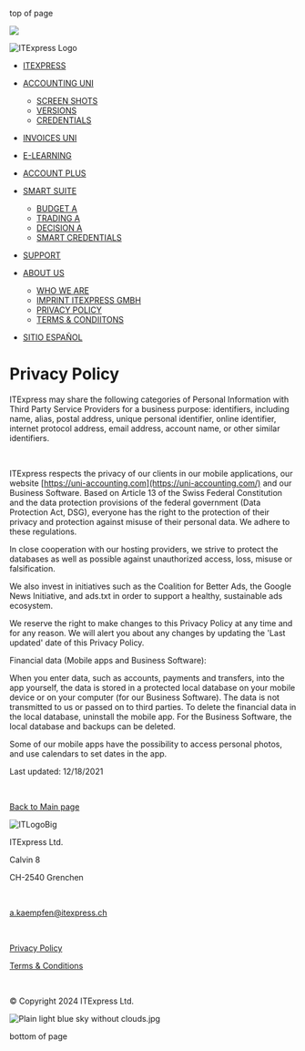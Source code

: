 top of page

![](https://static.wixstatic.com/media/e20e22_98d98ca8f53d4b58b575b7180f128c5e~mv2.jpg/v1/fill/w_288,h_216,al_c,q_80,usm_0.66_1.00_0.01,blur_2,enc_auto/e20e22_98d98ca8f53d4b58b575b7180f128c5e~mv2.jpg)

![ITExpress Logo](https://static.wixstatic.com/media/e20e22_f6a2c1236d324544a1113f8c6e8de3c9~mv2.png/v1/fill/w_172,h_69,al_c,q_85,usm_0.66_1.00_0.01,enc_auto/e20e22_f6a2c1236d324544a1113f8c6e8de3c9~mv2.png)

* [ITEXPRESS](https://www.uni-accounting.com/)
* [ACCOUNTING UNI](https://www.uni-accounting.com/accounting-uni)
    
    * [SCREEN SHOTS](https://www.uni-accounting.com/services-8)
    * [VERSIONS](https://www.uni-accounting.com/versions)
    * [CREDENTIALS](https://www.uni-accounting.com/credentials)
    
* [INVOICES UNI](https://www.uni-accounting.com/services-1)
* [E-LEARNING](https://www.uni-accounting.com/elearning)
* [ACCOUNT PLUS](https://www.uni-accounting.com/about-5)
* [SMART SUITE](https://www.uni-accounting.com/smart-suite)
    
    * [BUDGET A](https://www.uni-accounting.com/smart-budgets)
    * [TRADING A](https://www.uni-accounting.com/smart-tradings)
    * [DECISION A](https://www.uni-accounting.com/smart-decisions)
    * [SMART CREDENTIALS](https://www.uni-accounting.com/smart-credentials)
    
* [SUPPORT](https://www.uni-accounting.com/support)
* [ABOUT US](https://www.uni-accounting.com/us)
    
    * [WHO WE ARE](https://www.uni-accounting.com/about-us)
    * [IMPRINT ITEXPRESS GMBH](https://www.uni-accounting.com/about-3)
    * [PRIVACY POLICY](https://www.uni-accounting.com/privacy-policy)
    * [TERMS & CONDIITONS](https://www.uni-accounting.com/kopie-von-privacy-policy)
    
* [SITIO ESPAÑOL](https://contabilidad-uni.com/)

Privacy Policy
==============

ITExpress may share the following categories of Personal Information with Third Party Service Providers for a business purpose: identifiers, including name, alias, postal address, unique personal identifier, online identifier, internet protocol address, email address, account name, or other similar identifiers.

​

ITExpress respects the privacy of our clients in our mobile applications, our website [https://uni-accounting.com](https://uni-accounting.com/) and our Business Software. Based on Article 13 of the Swiss Federal Constitution and the data protection provisions of the federal government (Data Protection Act, DSG), everyone has the right to the protection of their privacy and protection against misuse of their personal data. We adhere to these regulations.

In close cooperation with our hosting providers, we strive to protect the databases as well as possible against unauthorized access, loss, misuse or falsification.

We also invest in initiatives such as the Coalition for Better Ads, the Google News Initiative, and ads.txt in order to support a healthy, sustainable ads ecosystem.

We reserve the right to make changes to this Privacy Policy at any time and for any reason. We will alert you about any changes by updating the 'Last updated' date of this Privacy Policy.

Financial data (Mobile apps and Business Software):

When you enter data, such as accounts, payments and transfers, into the app yourself, the data is stored in a protected local database on your mobile device or on your computer (for our Business Software). The data is not transmitted to us or passed on to third parties. To delete the financial data in the local database, uninstall the mobile app. For the Business Software, the local database and backups can be deleted.

Some of our mobile apps have the possibility to access personal photos, and use calendars to set dates in the app.

Last updated: 12/18/2021

​

[Back to Main page](https://www.uni-accounting.com/)

![ITLogoBig](https://static.wixstatic.com/media/e20e22_d5440cbce1ff4f70a12491632197c569~mv2.png/v1/fill/w_165,h_66,al_c,q_85,usm_0.66_1.00_0.01,enc_auto/ITLogoBig.png)

ITExpress Ltd.

Calvin 8

CH-2540 Grenchen

​

[a.kaempfen@itexpress.ch](mailto:a.kaempfen@itexpress.ch)

​​

[Privacy Policy](https://www.uni-accounting.com/privacy-policy)

[Terms & Conditions](https://www.uni-accounting.com/)

​​

© Copyright 2024 ITExpress Ltd.

![Plain light blue sky without clouds.jpg](https://static.wixstatic.com/media/e20e22_98d98ca8f53d4b58b575b7180f128c5e~mv2.jpg/v1/fill/w_147,h_110,al_c,q_80,usm_0.66_1.00_0.01,blur_2,enc_auto/e20e22_98d98ca8f53d4b58b575b7180f128c5e~mv2.jpg)

bottom of page